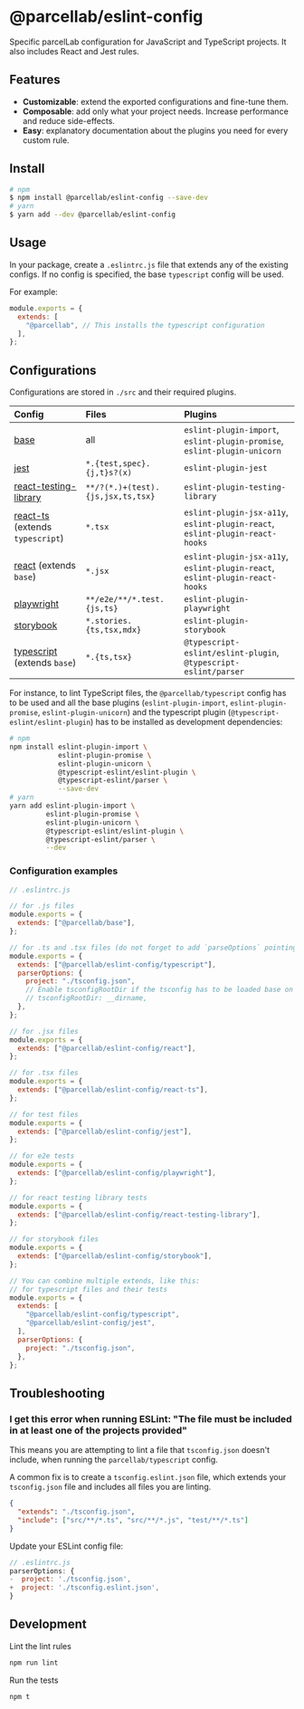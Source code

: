 # @parcellab/eslint-config

Specific parcelLab configuration for JavaScript and TypeScript projects. It also includes React and Jest rules.

## Features

- **Customizable**: extend the exported configurations and fine-tune them.
- **Composable**: add only what your project needs. Increase performance and reduce side-effects.
- **Easy**: explanatory documentation about the plugins you need for every custom rule.

## Install

```sh
# npm
$ npm install @parcellab/eslint-config --save-dev
# yarn
$ yarn add --dev @parcellab/eslint-config
```

## Usage

In your package, create a `.eslintrc.js` file that extends any of the existing configs.
If no config is specified, the base `typescript` config will be used.

For example:

```js
module.exports = {
  extends: [
    "@parcellab", // This installs the typescript configuration
  ],
};
```

## Configurations

Configurations are stored in `./src` and their required plugins.

| Config                                                  | Files                             | Plugins                                                                      |
| :------------------------------------------------------ | :-------------------------------- | :--------------------------------------------------------------------------- |
| [base](./src/graphql.js)                                | all                               | `eslint-plugin-import`, `eslint-plugin-promise`, `eslint-plugin-unicorn`     |
| [jest](./src/jest.js)                                   | `*.{test,spec}.{j,t}s?(x)`        | `eslint-plugin-jest`                                                         |
| [react-testing-library](./src/react-testing-library.js) | `**/?(*.)+(test).{js,jsx,ts,tsx}` | `eslint-plugin-testing-library`                                              |
| [react-ts](./src/react.js) (extends `typescript`)       | `*.tsx`                           | `eslint-plugin-jsx-a11y`, `eslint-plugin-react`, `eslint-plugin-react-hooks` |
| [react](./src/react.js) (extends `base`)                | `*.jsx`                           | `eslint-plugin-jsx-a11y`, `eslint-plugin-react`, `eslint-plugin-react-hooks` |
| [playwright](./src/playwright.js)                       | `**/e2e/**/*.test.{js,ts}`        | `eslint-plugin-playwright`                                                   |
| [storybook](./src/storybook.js)                         | `*.stories.{ts,tsx,mdx}`          | `eslint-plugin-storybook`                                                    |
| [typescript](./src/typescript.js) (extends `base`)      | `*.{ts,tsx}`                      | `@typescript-eslint/eslint-plugin`, `@typescript-eslint/parser`              |

For instance, to lint TypeScript files, the `@parcellab/typescript` config has to be used
and all the base plugins (`eslint-plugin-import`, `eslint-plugin-promise`, `eslint-plugin-unicorn`)
and the typescript plugin (`@typescript-eslint/eslint-plugin`) has to be installed as development dependencies:

```sh
# npm
npm install eslint-plugin-import \
            eslint-plugin-promise \
            eslint-plugin-unicorn \
            @typescript-eslint/eslint-plugin \
            @typescript-eslint/parser \
            --save-dev
# yarn
yarn add eslint-plugin-import \
         eslint-plugin-promise \
         eslint-plugin-unicorn \
         @typescript-eslint/eslint-plugin \
         @typescript-eslint/parser \
         --dev
```

### Configuration examples

```js
// .eslintrc.js

// for .js files
module.exports = {
  extends: ["@parcellab/base"],
};

// for .ts and .tsx files (do not forget to add `parseOptions` pointing to the tsconfig file)
module.exports = {
  extends: ["@parcellab/eslint-config/typescript"],
  parserOptions: {
    project: "./tsconfig.json",
    // Enable tsconfigRootDir if the tsconfig has to be loaded base on folder (e.g. monorepo)
    // tsconfigRootDir: __dirname,
  },
};

// for .jsx files
module.exports = {
  extends: ["@parcellab/eslint-config/react"],
};

// for .tsx files
module.exports = {
  extends: ["@parcellab/eslint-config/react-ts"],
};

// for test files
module.exports = {
  extends: ["@parcellab/eslint-config/jest"],
};

// for e2e tests
module.exports = {
  extends: ["@parcellab/eslint-config/playwright"],
};

// for react testing library tests
module.exports = {
  extends: ["@parcellab/eslint-config/react-testing-library"],
};

// for storybook files
module.exports = {
  extends: ["@parcellab/eslint-config/storybook"],
};

// You can combine multiple extends, like this:
// for typescript files and their tests
module.exports = {
  extends: [
    "@parcellab/eslint-config/typescript",
    "@parcellab/eslint-config/jest",
  ],
  parserOptions: {
    project: "./tsconfig.json",
  },
};
```

## Troubleshooting

### I get this error when running ESLint: "The file must be included in at least one of the projects provided"

This means you are attempting to lint a file that `tsconfig.json` doesn't include, when running
the `parcellab/typescript` config.

A common fix is to create a `tsconfig.eslint.json` file, which extends your `tsconfig.json` file and includes all files you are linting.

```json
{
  "extends": "./tsconfig.json",
  "include": ["src/**/*.ts", "src/**/*.js", "test/**/*.ts"]
}
```

Update your ESLint config file:

```js
// .eslintrc.js
parserOptions: {
-  project: './tsconfig.json',
+  project: './tsconfig.eslint.json',
}
```

## Development

Lint the lint rules

```sh
npm run lint
```

Run the tests

```sh
npm t
```
